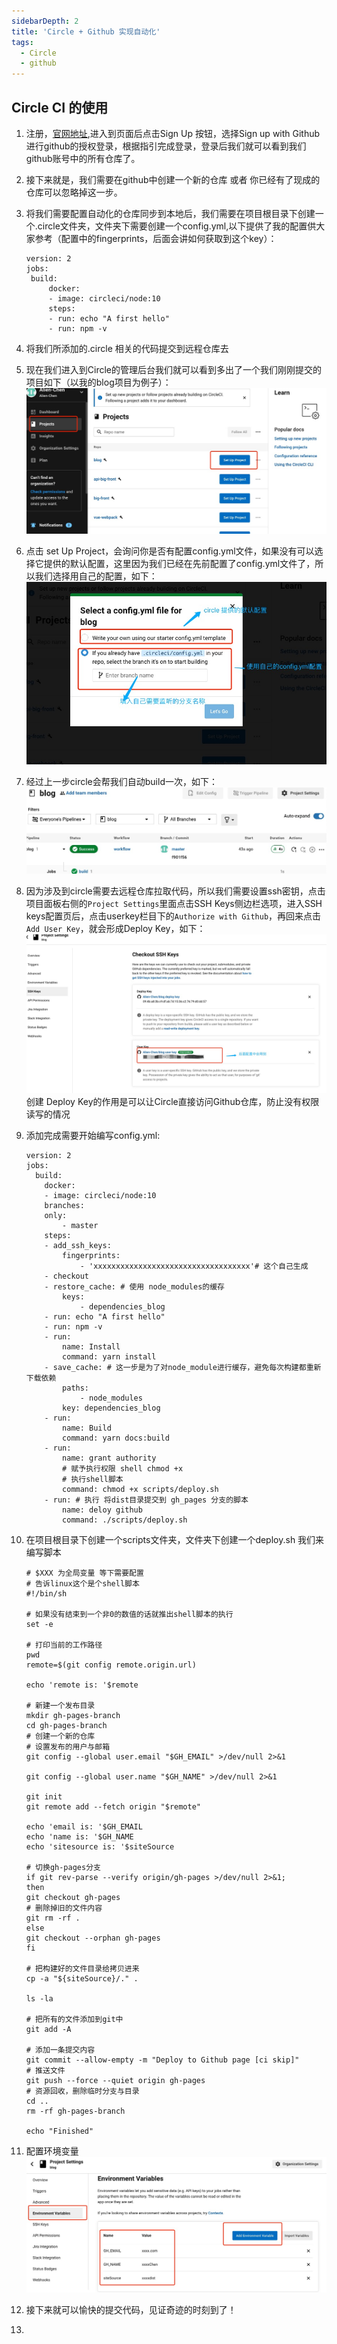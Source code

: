 ```yaml
---
sidebarDepth: 2
title: 'Circle + Github 实现自动化'
tags: 
  - Circle
  - github
---
```


## Circle CI 的使用

1. 注册，[官网地址](https://app.circleci.com),进入到页面后点击Sign Up 按钮，选择Sign up with Github 进行github的授权登录，根据指引完成登录，登录后我们就可以看到我们github账号中的所有仓库了。

2. 接下来就是，我们需要在github中创建一个新的仓库 或者 你已经有了现成的仓库可以忽略掉这一步。
   
3. 将我们需要配置自动化的仓库同步到本地后，我们需要在项目根目录下创建一个.circle文件夹，文件夹下需要创建一个config.yml,以下提供了我的配置供大家参考（配置中的fingerprints，后面会讲如何获取到这个key）：
   ```shell
   version: 2
   jobs:
    build:
        docker:
        - image: circleci/node:10
        steps:
        - run: echo "A first hello"
        - run: npm -v

   ```

4. 将我们所添加的.circle 相关的代码提交到远程仓库去
   
5. 现在我们进入到Circle的管理后台我们就可以看到多出了一个我们刚刚提交的项目如下（以我的blog项目为例子）：
   ![circle png](../../assets/cicd/circle01.jpg)
6. 点击 set Up Project，会询问你是否有配置config.yml文件，如果没有可以选择它提供的默认配置，这里因为我们已经在先前配置了config.yml文件了，所以我们选择用自己的配置，如下：
   ![circle png](../../assets/cicd/circle02.jpg)
7. 经过上一步circle会帮我们自动build一次，如下：
    ![circle png](../../assets/cicd/circle03.jpg)
8. 因为涉及到circle需要去远程仓库拉取代码，所以我们需要设置ssh密钥，点击项目面板右侧的`Project Settings`里面点击SSH Keys侧边栏选项，进入SSH keys配置页后，点击userkey栏目下的`Authorize with Github`，再回来点击 `Add User Key`，就会形成Deploy Key，如下：
   ![circle png](../../assets/cicd/circle04.jpg)
   创建 Deploy Key的作用是可以让Circle直接访问Github仓库，防止没有权限读写的情况
9.  添加完成需要开始编写config.yml:
    ```shell
    version: 2
    jobs:
      build:
        docker:
        - image: circleci/node:10
        branches:
        only:
            - master
        steps:
        - add_ssh_keys:
            fingerprints:
                - 'xxxxxxxxxxxxxxxxxxxxxxxxxxxxxxxxxxx'# 这个自己生成
        - checkout
        - restore_cache: # 使用 node_modules的缓存
            keys:
                - dependencies_blog
        - run: echo "A first hello"
        - run: npm -v
        - run:
            name: Install
            command: yarn install
        - save_cache: # 这一步是为了对node_module进行缓存，避免每次构建都重新下载依赖
            paths:
                - node_modules
            key: dependencies_blog
        - run:
            name: Build
            command: yarn docs:build
        - run:
            name: grant authority
            # 赋予执行权限 shell chmod +x
            # 执行shell脚本
            command: chmod +x scripts/deploy.sh
        - run: # 执行 将dist目录提交到 gh_pages 分支的脚本
            name: deloy github
            command: ./scripts/deploy.sh
    ```
10. 在项目根目录下创建一个scripts文件夹，文件夹下创建一个deploy.sh 我们来编写脚本
    ```shell
    # $XXX 为全局变量 等下需要配置
    # 告诉linux这个是个shell脚本
    #!/bin/sh

    # 如果没有结束到一个非0的数值的话就推出shell脚本的执行
    set -e

    # 打印当前的工作路径
    pwd
    remote=$(git config remote.origin.url)

    echo 'remote is: '$remote

    # 新建一个发布目录
    mkdir gh-pages-branch
    cd gh-pages-branch
    # 创建一个新的仓库
    # 设置发布的用户与邮箱
    git config --global user.email "$GH_EMAIL" >/dev/null 2>&1

    git config --global user.name "$GH_NAME" >/dev/null 2>&1

    git init
    git remote add --fetch origin "$remote"

    echo 'email is: '$GH_EMAIL
    echo 'name is: '$GH_NAME
    echo 'sitesource is: '$siteSource

    # 切换gh-pages分支
    if git rev-parse --verify origin/gh-pages >/dev/null 2>&1; 
    then
    git checkout gh-pages
    # 删除掉旧的文件内容
    git rm -rf .
    else
    git checkout --orphan gh-pages
    fi

    # 把构建好的文件目录给拷贝进来
    cp -a "${siteSource}/." .

    ls -la

    # 把所有的文件添加到git中
    git add -A

    # 添加一条提交内容
    git commit --allow-empty -m "Deploy to Github page [ci skip]"
    # 推送文件
    git push --force --quiet origin gh-pages
    # 资源回收，删除临时分支与目录
    cd ..
    rm -rf gh-pages-branch

    echo "Finished"
    ```
11. 配置环境变量
    ![circle png](../../assets/cicd/circle05.jpg)
12. 接下来就可以愉快的提交代码，见证奇迹的时刻到了！
    
13. 



